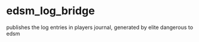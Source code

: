 # edsm_log_bridge
publishes the log entries in players journal, generated by elite dangerous to edsm
